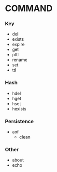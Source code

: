# COMMAND

### Key
- del
- exists
- expire
- get
- pttl
- rename
- set
- ttl

### Hash
- hdel
- hget
- hset
- hexists

### Persistence
- aof
  - clean

### Other
- about
- echo